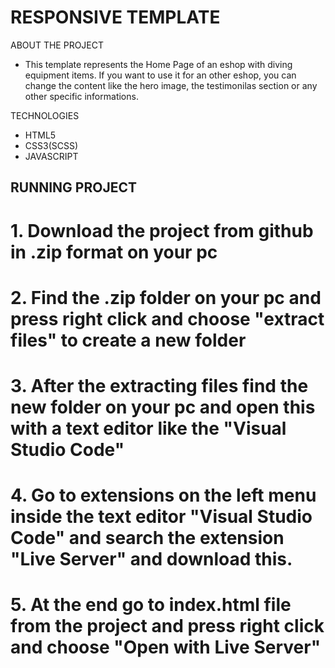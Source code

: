 # RESPONSIVE TEMPLATE

ABOUT THE PROJECT
  - This template represents the Home Page of an eshop with diving equipment items. If you want to use it for an other eshop, you can change the content like the hero image, the     testimonilas section or any other specific informations.

TECHNOLOGIES
  - HTML5
  - CSS3(SCSS)
  - JAVASCRIPT
  
 RUNNING PROJECT
  - 



# 1. Download the project from github in .zip format on your pc

# 2. Find the .zip folder on your pc and press right click and choose "extract files" to create a new folder

# 3. After the extracting files find the new folder on your pc and open this with a text editor like the "Visual Studio Code"

# 4. Go to extensions on the left menu inside the text editor "Visual Studio Code" and search the extension "Live Server" and download this.

# 5. At the end go to index.html file from the project and press right click and choose "Open with Live Server"
